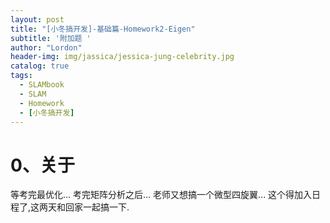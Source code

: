 ```yaml
---
layout: post
title: "[小冬搞开发]-基础篇-Homework2-Eigen"
subtitle: '附加题 '
author: "Lordon"
header-img: img/jassica/jessica-jung-celebrity.jpg
catalog: true
tags:
  - SLAMbook
  - SLAM
  - Homework
  - [小冬搞开发]
---
```

# 0、关于
等考完最优化...
考完矩阵分析之后...
老师又想搞一个微型四旋翼...
这个得加入日程了,这两天和回家一起搞一下.